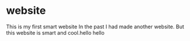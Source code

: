 # website
This is my first smart website
In the past I had made another website. But this website is smart and cool.hello
hello
